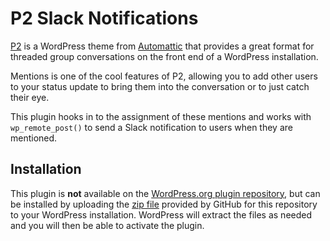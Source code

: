 P2 Slack Notifications
======================

[P2](http://wordpress.org/extend/themes/p2) is a WordPress theme from [Automattic](http://automattic.com) that provides a great format for threaded group conversations on the front end of a WordPress installation.

Mentions is one of the cool features of P2, allowing you to add other users to your status update to bring them into the conversation or to just catch their eye.

This plugin hooks in to the assignment of these mentions and works with `wp_remote_post()` to send a Slack notification to users when they are mentioned.

## Installation

This plugin is **not** available on the [WordPress.org plugin repository](http://wordpress.org/extend/plugins), but can be installed by uploading the [zip file](https://github.com/neverything/P2-Slack-Notifications/archive/master.zip) provided by GitHub for this repository to your WordPress installation. WordPress will extract the files as needed and you will then be able to activate the plugin.
